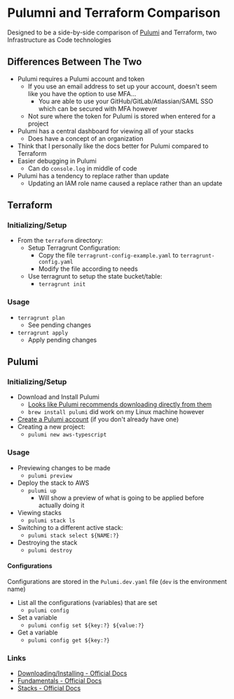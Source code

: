# Pulumni and Terraform Comparison

Designed to be a side-by-side comparison of [Pulumi](https://www.pulumi.com/) and Terraform, two Infrastructure as Code technologies

## Differences Between The Two
* Pulumi requires a Pulumi account and token
  * If you use an email address to set up your account, doesn't seem like you have the option to use MFA...
    * You are able to use your GitHub/GitLab/Atlassian/SAML SSO which can be secured with MFA however
  * Not sure where the token for Pulumi is stored when entered for a project
* Pulumi has a central dashboard for viewing all of your stacks
  * Does have a concept of an organization
* Think that I personally like the docs better for Pulumi compared to Terraform
* Easier debugging in Pulumi
  * Can do `console.log` in middle of code
* Pulumi has a tendency to replace rather than update
  * Updating an IAM role name caused a replace rather than an update

## Terraform

### Initializing/Setup
* From the `terraform` directory:
  * Setup Terragrunt Configuration:
    * Copy the file `terragrunt-config-example.yaml` to `terragrunt-config.yaml`
    * Modify the file according to needs
  * Use terragrunt to setup the state bucket/table:
    * `terragrunt init`

### Usage
* `terragrunt plan`
  * See pending changes
* `terragrunt apply`
  * Apply pending changes

## Pulumi

### Initializing/Setup
* Download and Install Pulumi
  * [Looks like Pulumi recommends downloading directly from them](https://www.pulumi.com/docs/get-started/install/)
  * `brew install pulumi` did work on my Linux machine however
* [Create a Pulumi account](https://app.pulumi.com/signup) (if you don't already have one)
* Creating a new project:
  * `pulumi new aws-typescript`

### Usage
* Previewing changes to be made
  * `pulumi preview`
* Deploy the stack to AWS
  * `pulumi up`
    * Will show a preview of what is going to be applied before actually doing it
* Viewing stacks
  * `pulumi stack ls`
* Switching to a different active stack:
  * `pulumi stack select ${NAME:?}`
* Destroying the stack
  * `pulumi destroy`

#### Configurations
Configurations are stored in the `Pulumi.dev.yaml` file (`dev` is the environment name)

* List all the configurations (variables) that are set
  * `pulumi config`
* Set a variable
  * `pulumi config set ${key:?} ${value:?}`
* Get a variable
  * `pulumi config get ${key:?}`

### Links
* [Downloading/Installing - Official Docs](https://www.pulumi.com/docs/get-started/install/)
* [Fundamentals - Official Docs](https://www.pulumi.com/learn/pulumi-fundamentals/)
* [Stacks - Official Docs](https://www.pulumi.com/learn/building-with-pulumi/understanding-stacks/)